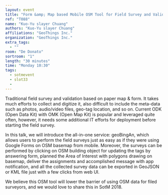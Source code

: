 ```yaml
---
layout: event
title: "Form &amp; Map based Mobile OSM Tool for Field Survey and Validation"
ref: "T088"
name: "Kuo-Yu slayer Chuang"
authors: "Kuo-Yu slayer Chuang"
affiliations: "GeoThings Inc."
organization: "GeoThings Inc."
extra_tags:
  - ""
room: "De Donato"
sortroom: "1"
length: "30 minutes"
time: "Monday 10:30"
tags:
  - sotmevent
  - slot33
  - 
---
```

Traditional field survey and validation based on paper map &amp; form. It takes much efforts to collect and digitize it, also difficult to include the meta-data such as photos, audio/video files, geo-tag location, and so on. Current ODK (Open Data Kit) with OMK (Open Map Kit) is popular and leveraged quite often, however, it needs some additional IT efforts for deployment before starting the field survey.

In this talk, we will introduce the all-in-one service: geoBingAn, which allows users to perform the field surveys just as easy as if they were using Google Forms on OSM basemap from mobile. Moreover, the surveys can be performed by clicking on OSM building object for updating the tags by answering form, planned the Area of Interest with polygons drawing on basemap, deliver the assignments and accomplished message with app notification, and all the collected survey data can be exported in GeoJSON or KML file just with a few clicks from web UI.

We believe this OSM tool will lower the barrier of using OSM data for filed surveyors, and we would love to share this in SotM 2018.